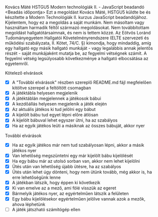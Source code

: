Kovács Máté 
HSTGU5
Modern technológiák II. - JavaScript beadandó
<Beadás időpontja>
Ezt a megoldást Kovács Máté, HSTGU5 küldte be és készítette a Modern Technológiák II. kurzus JavaScript beadandójához.
Kijelentem, hogy ez a megoldás a saját munkám. Nem másoltam vagy használtam harmadik féltől származó megoldásokat. Nem továbbítottam megoldást hallgatótársaimnak, és nem is tettem közzé. Az Eötvös Loránd Tudományegyetem Hallgatói Követelményrendszere (ELTE szervezeti és működési szabályzata, II. Kötet, 74/C. §) kimondja, hogy mindaddig, amíg egy hallgató egy másik hallgató munkáját - vagy legalábbis annak jelentős részét - saját munkájaként mutatja be, az fegyelmi vétségnek számít. A fegyelmi vétség legsúlyosabb következménye a hallgató elbocsátása az egyetemről.

Kötelező elvárások

- [x] A "További elvárások" részben szereplő README.md fájl megfelelően kitöltve szerepel a feltöltött csomagban
- [x] A játéktábla helyesen megjelenik
- [x] A játéktáblán megjelennek a játékosok bábui
- [x] A kezdőállás helyesen megjelenik a játék elején
- [x] Az aktuális játékos ki tud jelölni egy bábut
- [x] A kijelölt bábu tud egyet lépni előre átlósan
- [x] A kijelölt bábuval lehet egyszer ütni, ha az szabályos
- [x] Ha az egyik játékos leüti a másiknak az összes bábuját, akkor nyer

További elvárások

- [x] Ha az egyik játékos már nem tud szabályosan lépni, akkor a másik játékos nyer
- [x] Van lehetőség megszüntetni egy már kijelölt bábu kijelölését
- [x] Ha egy bábu már az utolsó sorban van, akkor nem lehet kijelölni
- [x] Ütés után van lehetőség újabb ütésre, ha az szabályos
- [x] Ütés után lehet úgy dönteni, hogy nem ütünk tovább, még akkor is, ha erre lehetőségünk lenne
- [x] A játékban látszik, hogy éppen ki következik
- [x] Ki van emelve az a mező, ami fölé visszük az egeret
- [x] Bármelyik játékos nyer, az egyértelműen látszik a felületen
- [x] Egy bábu kijelölésekor egyértelműen jelölve vannak azok a mezők, ahova léphetünk
- [ ] A játék játszható számítógép ellen